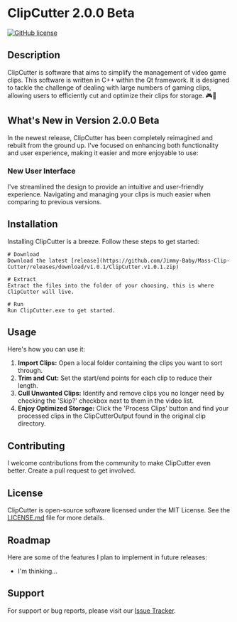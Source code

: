 # ClipCutter 2.0.0 Beta

[![GitHub license](https://img.shields.io/badge/license-MIT-blue.svg)](https://github.com/yourusername/clipcutter/blob/master/LICENSE)

## Description

ClipCutter is software that aims to simplify the management of video game clips. This software is written in C++ within the Qt framework. It is designed to tackle the challenge of dealing with large numbers of gaming clips, allowing users to efficiently cut and optimize their clips for storage. 🎮💾

## What's New in Version 2.0.0 Beta

In the newest release, ClipCutter has been completely reimagined and rebuilt from the ground up. I've focused on enhancing both functionality and user experience, making it easier and more enjoyable to use:

### New User Interface

I've streamlined the design to provide an intuitive and user-friendly experience. Navigating and managing your clips is much easier when comparing to previous versions.

## Installation

Installing ClipCutter is a breeze. Follow these steps to get started:

```
# Download
Download the latest [release](https://github.com/Jimmy-Baby/Mass-Clip-Cutter/releases/download/v1.0.1/ClipCutter.v1.0.1.zip)

# Extract
Extract the files into the folder of your choosing, this is where ClipCutter will live.

# Run
Run ClipCutter.exe to get started.
```

## Usage

Here's how you can use it:

1. **Import Clips:** Open a local folder containing the clips you want to sort through.
2. **Trim and Cut:** Set the start/end points for each clip to reduce their length.
3. **Cull Unwanted Clips:** Identify and remove clips you no longer need by checking the 'Skip?' checkbox next to them in the video list.
4. **Enjoy Optimized Storage:** Click the 'Process Clips' button and find your processed clips in the ClipCutterOutput found in the original clip directory.

## Contributing

I welcome contributions from the community to make ClipCutter even better. Create a pull request to get involved.

## License

ClipCutter is open-source software licensed under the MIT License. See the [LICENSE.md](https://github.com/Jimmy-Baby/Mass-Clip-Cutter/blob/master/LICENSE) file for more details.

## Roadmap

Here are some of the features I plan to implement in future releases:

- I'm thinking...

## Support

For support or bug reports, please visit our [Issue Tracker](https://github.com/Jimmy-Baby/Mass-Clip-Cutter/issues).
